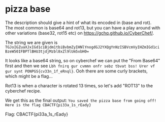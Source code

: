 # pizza base

The description should give a hint of what its encoded in (base and rot). The most common is base64 and rot13, but you can have a play around with other variations (base32, rot15 etc) on https://gchq.github.io/CyberChef/.

The string we are given is `TGJoIGZuaXJxIGd1ciBjdm1tbiBvbmZyIHNlYnogdGJ2YXQgYnNzISBVcmVyIHZmIGd1ciBzeW50IFBPTlBHU3tjdjMzbl8xZl9lUm5xbH0=`

It looks like a base64 string, so on cyberchef we can put the "From Base64" first and then we see `Lbh fnirq gur cvmmn onfr sebz tbvat bss! Urer vf gur synt PONPGS{cv33n_1f_eRnql}`. Ooh there are some curly brackets, which might be a flag...

Rot13 is when a character is rotated 13 times, so let's add "ROT13" to the cyberchef recipe.

We get this as the final output: `You saved the pizza base from going off! Here is the flag CBACTF{pi33a_1s_rEady}`

Flag: CBACTF{pi33a_1s_rEady}